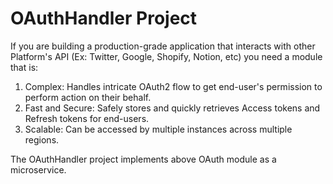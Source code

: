 # OAuthHandler Project

If you are building a production-grade application that interacts with other Platform's API (Ex: Twitter, Google, Shopify, Notion, etc)
you need a module that is:

1. Complex: Handles intricate OAuth2 flow to get end-user's permission to perform action on their behalf.
2. Fast and Secure: Safely stores and quickly retrieves Access tokens and Refresh tokens for end-users.
3. Scalable: Can be accessed by multiple instances across multiple regions. 

The OAuthHandler project implements above OAuth module as a microservice.

